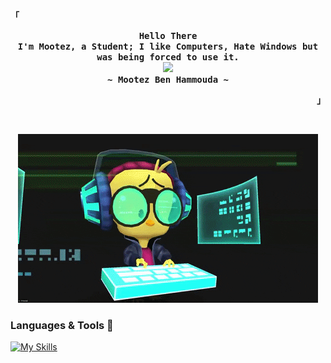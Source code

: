<!-- START -->

<!-- Profile -->
<p align="left"><strong><samp>「</samp></strong></p>
  <p align="center">
    <samp>
      <b>
        Hello There
      <br>
        I'm Mootez, a Student; I like Computers, Hate Windows but was being forced to use it.
      </b>
      <br>
        <image src="https://readme-typing-svg.herokuapp.com?font=JetBrainsMono+Nerd+Font&size=14&pause=1000&color=7A95C9&center=true&width=435&lines=Make+it+simple,+but+I'm+a+really+complicated+person.">
      <br>
      <b>
         ~ Mootez Ben Hammouda ~
      </b>    </samp>
  </p>
<p align="right"><strong><samp>」</samp></strong></p>
<br>

<!-- contribution snake -->
<p align="center">
  <img src="https://github.com/mootezbh/mootezbh/blob/output/hax.gif" />
</p>
  

### Languages & Tools 🧰


[![My Skills](https://skillicons.dev/icons?i=js,html,css,react,nodejs,linux,git,github,vscode)]()

### 
